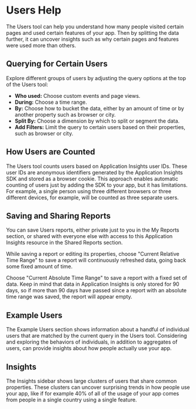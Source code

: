 # **Users Help**

The Users tool can help you understand how many people visited certain pages and used certain features of your app. Then by splitting the data further, it can uncover insights such as why certain pages and features were used more than others.

## **Querying for Certain Users**

Explore different groups of users by adjusting the query options at the top of the Users tool:
* **Who used:** Choose custom events and page views.
* **During:** Choose a time range.
* **By:** Choose how to bucket the data, either by an amount of time or by another property such as browser or city.
* **Split By:** Choose a dimension by which to split or segment the data.
* **Add Filters:** Limit the query to certain users based on their properties, such as browser or city.

## **How Users are Counted**

The Users tool counts users based on Application Insights user IDs. These user IDs are anonymous identifiers generated by the Application Insights SDK and stored as a browser cookie. This approach enables automatic counting of users just by adding the SDK to your app, but it has limitations. For example, a single person using three different browsers or three different devices, for example, will be counted as three separate users.

## **Saving and Sharing Reports**

You can save Users reports, either private just to you in the My Reports section, or shared with everyone else with access to this Application Insights resource in the Shared Reports section. 

While saving a report or editing its properties, choose "Current Relative Time Range" to save a report will continuously refreshed data, going back some fixed amount of time. 

Choose "Current Absolute Time Range" to save a report with a fixed set of data. Keep in mind that data in Application Insights is only stored for 90 days, so if more than 90 days have passed since a report with an absolute time range was saved, the report will appear empty.

## **Example Users**

The Example Users section shows information about a handful of individual users that are matched by the current query in the Users tool. Considering and exploring the behaviors of individuals, in addition to aggregates of users, can provide insights about how people actually use your app.

## **Insights**

The Insights sidebar shows large clusters of users that share common properties. These clusters can uncover surprising trends in how people use your app, like if for example 40% of all of the usage of your app comes from people in a single country using a single feature. 
